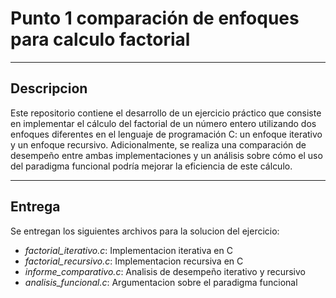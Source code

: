 # Punto 1 comparación de enfoques para calculo factorial

---

## Descripcion

Este repositorio contiene el desarrollo de un ejercicio práctico que consiste en implementar el cálculo del factorial de un número entero utilizando dos enfoques diferentes en el lenguaje de programación C: un enfoque iterativo y un enfoque recursivo. Adicionalmente, se realiza una comparación de desempeño entre ambas implementaciones y un análisis sobre cómo el uso del paradigma funcional podría mejorar la eficiencia de este cálculo.

---

## Entrega

Se entregan los siguientes archivos para la solucion del ejercicio:

- _factorial_iterativo.c_: Implementacion iterativa en C
- _factorial_recursivo.c_: Implementacion recursiva en C
- _informe_comparativo.c_: Analisis de desempeño iterativo y recursivo
- _analisis_funcional.c_: Argumentacion sobre el paradigma funcional
